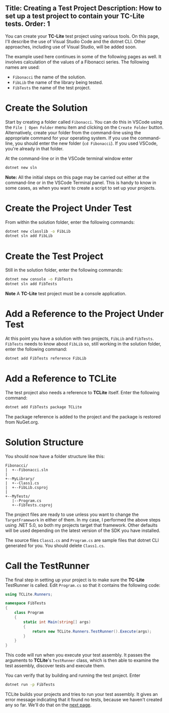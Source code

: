 Title: Creating a Test Project
Description: How to set up a  test project to contain your TC-Lite tests.
Order: 1
---

You can create your **TC-Lite** test project using various tools. On this page,
I'll describe the use of Visual Studio Code and the dotnet CLI. Other approaches, 
including use of Visual Studio, will be added soon.

The example used here continues in some of the following pages as well. It involves
calculation of the values of a Fibonacci series. The following names are used:

 * `Fibonacci` the name of the solution.
 * `FibLib` the name of the library being tested.
 * `FibTests` the name of the test project.

# Create the Solution

Start by creating a folder called `Fibonacci`. You can do this in VSCode
using the `File | Open Folder` menu item and clicking on the `Create Folder`
button. Alternatively, create your folder from the command-line using the
appropriate command for your operating system. If you use the command-line,
you should enter the new folder (`cd Fibonacci`). If you used VSCode, you're
already in that folder.

At the command-line or in the VSCode terminal window enter

```bash
dotnet new sln
```

**Note:** All the initial steps on this page may be carried out either at the
command-line or in the VSCode Terminal panel. This is handy to know in some cases,
as when you want to create a script to set up your projects.

# Create the Project Under Test

From within the solution folder, enter the following commands:

```bash
dotnet new classlib -o FibLib
dotnet sln add FibLib
```

# Create the Test Project

Still in the solution folder, enter the following commands:

```bash
dotnet new console -o FibTests
dotnet sln add FibTests
```

**Note** A **TC-Lite** test project must be a console application.

# Add a Reference to the Project Under Test

At this point you have a solution with two projects, `FibLib` and `FibTests`.
`FibTests` needs to know about `FibLib` so, still working in the solution folder,
enter the following command:

```bash
dotnet add FibTests reference FibLib
```

# Add a Reference to TCLite

The test project also needs a reference to **TCLite** itself. Enter the following command:

```bash
dotnet add FibTests package TCLite
```

The package reference is added to the project and the package is restored from NuGet.org.

# Solution Structure

You should now have a folder structure like this:

```text
Fibonacci/
|  +--Fibonacci.sln
|
+--MyLibrary/
|  +--Class1.cs
|  +--FibLib.csproj
|
+--MyTests/
   |--Program.cs
   +--FibTests.csproj
```

The project files are ready to use unless you want to change the `TargetFramework`
in either of them. In my case, I performed the above steps using .NET 5.0, so both
my projects target that framework. Other defaults will be used depending on the
latest version of the SDK you have installed.

The source files `Class1.cs` and `Program.cs` are sample files that dotnet CLI
generated for you. You should delete `Class1.cs`.

# Call the TestRunner

The final step in setting up your project is to make sure the **TC-Lite** TestRunner
is called. Edit `Program.cs` so that it contains the following code:

```c#
using TCLite.Runners;

namespace FibTests
{
    class Program
    {
        static int Main(string[] args)
        {
            return new TCLite.Runners.TestRunner().Execute(args);
        }
    }
}
```

This code will run when you execute your test assembly. It passes the arguments to
**TCLite**'s `TestRunner` class, which is then able to examine the test assembly,
discover tests and execute them.

You can verify that by building and running the test project. Enter

```bash
dotnet run -p FibTests
```

TCLite builds your projects and tries to run your test assembly. It gives an error
message indicating that it found no tests, because we haven't created any so far.
We'll do that on the [next page](writing-tests.html).
